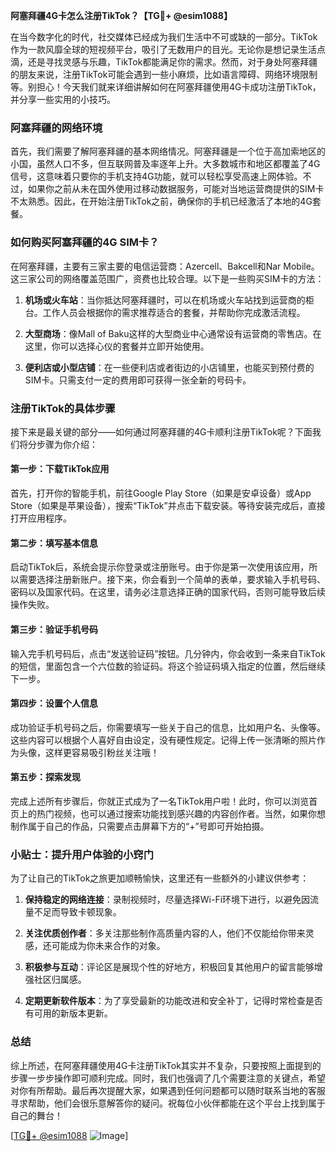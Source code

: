 **阿塞拜疆4G卡怎么注册TikTok？【TG💪+ @esim1088】**

在当今数字化的时代，社交媒体已经成为我们生活中不可或缺的一部分。TikTok作为一款风靡全球的短视频平台，吸引了无数用户的目光。无论你是想记录生活点滴，还是寻找灵感与乐趣，TikTok都能满足你的需求。然而，对于身处阿塞拜疆的朋友来说，注册TikTok可能会遇到一些小麻烦，比如语言障碍、网络环境限制等。别担心！今天我们就来详细讲解如何在阿塞拜疆使用4G卡成功注册TikTok，并分享一些实用的小技巧。

### 阿塞拜疆的网络环境

首先，我们需要了解阿塞拜疆的基本网络情况。阿塞拜疆是一个位于高加索地区的小国，虽然人口不多，但互联网普及率逐年上升。大多数城市和地区都覆盖了4G信号，这意味着只要你的手机支持4G功能，就可以轻松享受高速上网体验。不过，如果你之前从未在国外使用过移动数据服务，可能对当地运营商提供的SIM卡不太熟悉。因此，在开始注册TikTok之前，确保你的手机已经激活了本地的4G套餐。

### 如何购买阿塞拜疆的4G SIM卡？

在阿塞拜疆，主要有三家主要的电信运营商：Azercell、Bakcell和Nar Mobile。这三家公司的网络覆盖范围广，资费也比较合理。以下是一些购买SIM卡的方法：

1. **机场或火车站**：当你抵达阿塞拜疆时，可以在机场或火车站找到运营商的柜台。工作人员会根据你的需求推荐适合的套餐，并帮助你完成激活流程。
   
2. **大型商场**：像Mall of Baku这样的大型商业中心通常设有运营商的零售店。在这里，你可以选择心仪的套餐并立即开始使用。

3. **便利店或小型店铺**：在一些便利店或者街边的小店铺里，也能买到预付费的SIM卡。只需支付一定的费用即可获得一张全新的号码卡。

### 注册TikTok的具体步骤

接下来是最关键的部分——如何通过阿塞拜疆的4G卡顺利注册TikTok呢？下面我们将分步骤为你介绍：

#### 第一步：下载TikTok应用

首先，打开你的智能手机，前往Google Play Store（如果是安卓设备）或App Store（如果是苹果设备），搜索“TikTok”并点击下载安装。等待安装完成后，直接打开应用程序。

#### 第二步：填写基本信息

启动TikTok后，系统会提示你登录或注册账号。由于你是第一次使用该应用，所以需要选择注册新账户。接下来，你会看到一个简单的表单，要求输入手机号码、密码以及国家代码。在这里，请务必注意选择正确的国家代码，否则可能导致后续操作失败。

#### 第三步：验证手机号码

输入完手机号码后，点击“发送验证码”按钮。几分钟内，你会收到一条来自TikTok的短信，里面包含一个六位数的验证码。将这个验证码填入指定的位置，然后继续下一步。

#### 第四步：设置个人信息

成功验证手机号码之后，你需要填写一些关于自己的信息，比如用户名、头像等。这些内容可以根据个人喜好自由设定，没有硬性规定。记得上传一张清晰的照片作为头像，这样更容易吸引粉丝关注哦！

#### 第五步：探索发现

完成上述所有步骤后，你就正式成为了一名TikTok用户啦！此时，你可以浏览首页上的热门视频，也可以通过搜索功能找到感兴趣的内容创作者。当然，如果你想制作属于自己的作品，只需要点击屏幕下方的“+”号即可开始拍摄。

### 小贴士：提升用户体验的小窍门

为了让自己的TikTok之旅更加顺畅愉快，这里还有一些额外的小建议供参考：

1. **保持稳定的网络连接**：录制视频时，尽量选择Wi-Fi环境下进行，以避免因流量不足而导致卡顿现象。

2. **关注优质创作者**：多关注那些制作高质量内容的人，他们不仅能给你带来灵感，还可能成为你未来合作的对象。

3. **积极参与互动**：评论区是展现个性的好地方，积极回复其他用户的留言能够增强社区归属感。

4. **定期更新软件版本**：为了享受最新的功能改进和安全补丁，记得时常检查是否有可用的新版本更新。

### 总结

综上所述，在阿塞拜疆使用4G卡注册TikTok其实并不复杂，只要按照上面提到的步骤一步步操作即可顺利完成。同时，我们也强调了几个需要注意的关键点，希望对你有所帮助。最后再次提醒大家，如果遇到任何问题都可以随时联系当地的客服寻求帮助，他们会很乐意解答你的疑问。祝每位小伙伴都能在这个平台上找到属于自己的舞台！

[[TG💪+ @esim1088](https://t.me/s/esim1088) ![Image](https://i.postimg.cc/4NQfJmqS/Snipaste-2025-05-13-00-14-12.png)]